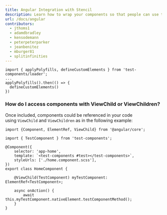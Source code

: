 ```yaml
---
title: Angular Integration with Stencil
description: Learn how to wrap your components so that people can use them natively in Angular.
url: /docs/angular
contributors:
  - jthoms1
  - adamdbradley
  - kensodemann
  - peterpeterparker
  - jeanbenitez
  - mburger81
  - splitinfinities
---
```


```tsx
import { applyPolyfills, defineCustomElements } from 'test-components/loader';
...
applyPolyfills().then(() => {
  defineCustomElements()
})
```

### How do I access components with ViewChild or ViewChildren?

Once included, components could be referenced in your code using `ViewChild` and `ViewChildren` as in the following example:

```tsx
import {Component, ElementRef, ViewChild} from '@angular/core';

import { TestComponent } from 'test-components';

@Component({
    selector: 'app-home',
    template: `<test-components #test></test-components>`,
    styleUrls: ['./home.component.scss'],
})
export class HomeComponent {

    @ViewChild(TestComponent) myTestComponent: ElementRef<TestComponent>;

    async onAction() {
        await this.myTestComponent.nativeElement.testComponentMethod();
    }
}
```